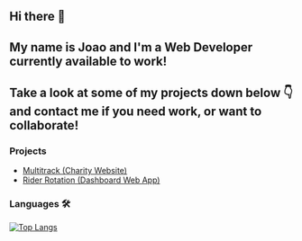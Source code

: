 ## Hi there 👋
## My name is Joao and I'm a Web Developer currently available to work!
## Take a look at some of my projects down below 👇 and contact me if you need work, or want to collaborate!

### Projects 
- [Multitrack (Charity Website)](https://joaodmonteiro.github.io/multitrack/)
- [Rider Rotation (Dashboard Web App)](https://joaodmonteiro.github.io/rider-rotation/)

### Languages 🛠

[![Top Langs](https://github-readme-stats.vercel.app/api/top-langs/?username=joaodmonteiro&layout=compact)](https://github.com/anuraghazra/github-readme-stats)

<!--
**joaodmonteiro/joaodmonteiro** is a ✨ _special_ ✨ repository because its `README.md` (this file) appears on your GitHub profile.

Here are some ideas to get you started:

- 🔭 I’m currently working on ...
- 🌱 I’m currently learning ...
- 👯 I’m looking to collaborate on ...
- 🤔 I’m looking for help with ...
- 💬 Ask me about ...
- 📫 How to reach me: ...
- 😄 Pronouns: ...
- ⚡ Fun fact: ...
-->
